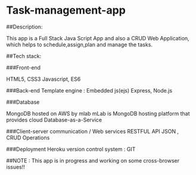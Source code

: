 # Task-management-app
##Description:

This app is a Full Stack Java Script App and also a CRUD Web Application, which helps to schedule,assign,plan and manage the tasks.

##Tech stack:

###Front-end

HTML5, CSS3
Javascript, ES6

###Back-end
Template engine : Embedded js(ejs)
Express, Node.js

###Database

MongoDB hosted on AWS by mlab
mLab is MongoDB hosting platform that provides cloud Database-as-a-Service

###Client-server communication / Web services
RESTFUL API
JSON , CRUD Operations

###Deployment
Heroku
version control system : GIT

##NOTE :
This app is in progress and working on some cross-browser issues!!
